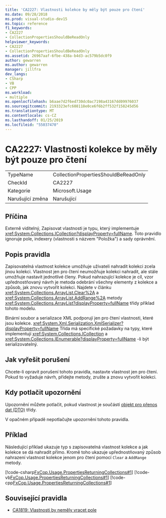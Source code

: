```yaml
---
title: 'CA2227: Vlastnosti kolekce by měly být pouze pro čtení'
ms.date: 09/28/2018
ms.prod: visual-studio-dev15
ms.topic: reference
f1_keywords:
- CA2227
- CollectionPropertiesShouldBeReadOnly
helpviewer_keywords:
- CA2227
- CollectionPropertiesShouldBeReadOnly
ms.assetid: 26967aaf-6fbe-438a-b4d3-ac579b5dc0f9
author: gewarren
ms.author: gewarren
manager: jillfra
dev_langs:
- CSharp
- VB
- CPP
ms.workload:
- multiple
ms.openlocfilehash: b6aae7d2f6ed730dc0ac7198a43167dd09976037
ms.sourcegitcommit: 2193323efc608118e0ce6f6b2ff532f158245d56
ms.translationtype: MT
ms.contentlocale: cs-CZ
ms.lasthandoff: 01/25/2019
ms.locfileid: "55037470"
---
```

# <a name="ca2227-collection-properties-should-be-read-only"></a>CA2227: Vlastnosti kolekce by měly být pouze pro čtení

|||
|-|-|
|TypeName|CollectionPropertiesShouldBeReadOnly|
|CheckId|CA2227|
|Kategorie|Microsoft.Usage|
|Narušující změna|Narušující|

## <a name="cause"></a>Příčina

Externě viditelný, Zapisovat vlastnosti je typu, který implementuje <xref:System.Collections.ICollection?displayProperty=fullName>. Toto pravidlo ignoruje pole, indexery (vlastnosti s názvem "Položka") a sady oprávnění.

## <a name="rule-description"></a>Popis pravidla

Zapisovatelná vlastnost kolekce umožňuje uživateli nahradit kolekci zcela jinou kolekci. Vlastnost jen pro čtení neumožňuje kolekci nahradit, ale stále umožňuje nastavit jednotlivé členy. Pokud nahrazující kolekce je cíl, vzor upřednostňovaný návrh je metoda odebrání všechny elementy z kolekce a způsob, jak znovu vytvořit kolekci. Najdete v článku <xref:System.Collections.ArrayList.Clear%2A> a <xref:System.Collections.ArrayList.AddRange%2A> metody <xref:System.Collections.ArrayList?displayProperty=fullName> třídy příklad tohoto modelu.

Binární soubor a serializace XML podporují jen pro čtení vlastnosti, které jsou kolekce. <xref:System.Xml.Serialization.XmlSerializer?displayProperty=fullName> Třída má specifické požadavky na typy, které implementují <xref:System.Collections.ICollection> a <xref:System.Collections.IEnumerable?displayProperty=fullName> -li být serializovatelný.

## <a name="how-to-fix-violations"></a>Jak vyřešit porušení

Chcete-li opravit porušení tohoto pravidla, nastavte vlastnost jen pro čtení. Pokud to vyžaduje návrh, přidejte metody, zrušte a znovu vytvořit kolekci.

## <a name="when-to-suppress-warnings"></a>Kdy potlačit upozornění

Upozornění můžete potlačit, pokud vlastnost je součástí [objekt pro přenos dat (DTO)](/previous-versions/msp-n-p/ff649585(v=pandp.10)) třídy.

V opačném případě nepotlačujte upozornění tohoto pravidla.

## <a name="example"></a>Příklad

Následující příklad ukazuje typ s zapisovatelná vlastnost kolekce a jak kolekce se dá nahradit přímo. Kromě toho ukazuje upřednostňovaný způsob nahrazení vlastnost kolekce jenom pro čtení pomocí `Clear` a `AddRange` metody.

[!code-csharp[FxCop.Usage.PropertiesReturningCollections#1](../code-quality/codesnippet/CSharp/ca2227-collection-properties-should-be-read-only_1.cs)]
[!code-vb[FxCop.Usage.PropertiesReturningCollections#1](../code-quality/codesnippet/VisualBasic/ca2227-collection-properties-should-be-read-only_1.vb)]
[!code-cpp[FxCop.Usage.PropertiesReturningCollections#1](../code-quality/codesnippet/CPP/ca2227-collection-properties-should-be-read-only_1.cpp)]

## <a name="related-rules"></a>Související pravidla

- [CA1819: Vlastnosti by neměly vracet pole](../code-quality/ca1819-properties-should-not-return-arrays.md)